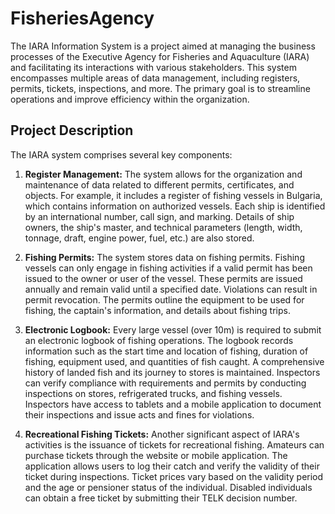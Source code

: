 # FisheriesAgency

The IARA Information System is a project aimed at managing the business processes of the Executive Agency for Fisheries and Aquaculture (IARA) and facilitating its interactions with various stakeholders. This system encompasses multiple areas of data management, including registers, permits, tickets, inspections, and more. The primary goal is to streamline operations and improve efficiency within the organization.

## Project Description

The IARA system comprises several key components:

1. **Register Management:** The system allows for the organization and maintenance of data related to different permits, certificates, and objects. For example, it includes a register of fishing vessels in Bulgaria, which contains information on authorized vessels. Each ship is identified by an international number, call sign, and marking. Details of ship owners, the ship's master, and technical parameters (length, width, tonnage, draft, engine power, fuel, etc.) are also stored.

2. **Fishing Permits:** The system stores data on fishing permits. Fishing vessels can only engage in fishing activities if a valid permit has been issued to the owner or user of the vessel. These permits are issued annually and remain valid until a specified date. Violations can result in permit revocation. The permits outline the equipment to be used for fishing, the captain's information, and details about fishing trips.

3. **Electronic Logbook:** Every large vessel (over 10m) is required to submit an electronic logbook of fishing operations. The logbook records information such as the start time and location of fishing, duration of fishing, equipment used, and quantities of fish caught. A comprehensive history of landed fish and its journey to stores is maintained. Inspectors can verify compliance with requirements and permits by conducting inspections on stores, refrigerated trucks, and fishing vessels. Inspectors have access to tablets and a mobile application to document their inspections and issue acts and fines for violations.

4. **Recreational Fishing Tickets:** Another significant aspect of IARA's activities is the issuance of tickets for recreational fishing. Amateurs can purchase tickets through the website or mobile application. The application allows users to log their catch and verify the validity of their ticket during inspections. Ticket prices vary based on the validity period and the age or pensioner status of the individual. Disabled individuals can obtain a free ticket by submitting their TELK decision number.
